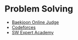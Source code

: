 # Problem Solving

* [Baekjoon Online Judge](https://www.acmicpc.net)
* [Codeforces](http://codeforces.com)
* [SW Expert Academy](https://www.swexpertacademy.com)
